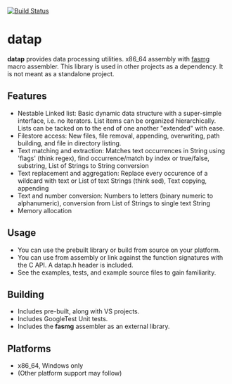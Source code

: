 [![Build Status](https://dev.azure.com/lewissall/hpdporg/_apis/build/status/hpdporg.datap?branchName=master)](https://dev.azure.com/lewissall/hpdporg/_build/latest?definitionId=1&branchName=master)

# datap #

**datap** provides data processing utilities. x86_64 assembly with [fasmg](http://flatassembler.net) macro assembler. This library is used in other projects as a dependency. It is not meant as a standalone project.


## Features ##

* Nestable Linked list: Basic dynamic data structure with a super-simple interface, i.e. no iterators. List items can be organized hierarchically. Lists can be tacked on to the end of one another "extended" with ease. 
* Filestore access: New files, file removal, appending, overwriting, path building, and file in directory listing.
* Text matching and extraction: Matches text occurrences in String using 'flags' (think regex), find occurrence/match by index or true/false, substring, List of Strings to String conversion
* Text replacement and aggregation: Replace every occurence of a wildcard with text or List of text Strings (think sed), Text copying, appending
* Text and number conversion: Numbers to letters (binary numeric to alphanumeric), conversion from List of Strings to single text String
* Memory allocation

## Usage ##
* You can use the prebuilt library or build from source on your platform.
* You can use from assembly or link against the function signatures with the C API. A datap.h header is included.
* See the examples, tests, and example source files to gain familiarity.

## Building ##
* Includes pre-built, along with VS projects.
* Includes GoogleTest Unit tests.
* Includes the **fasmg** assembler as an external library.

## Platforms ##
* x86_64, Windows only
* (Other platform support may follow)

